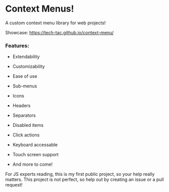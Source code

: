 # Context Menus!
A custom context menu library for web projects!

Showcase: https://tech-tac.github.io/context-menu/

### Features:
 - Extendability
 - Customizability
 - Ease of use

 - Sub-menus
 - Icons
 - Headers
 - Separators
 - Disabled items
 - Click actions
 - Keyboard accessable
 - Touch screen support
 - And more to come!

For JS experts reading, this is my first public project,
so your help really matters.
This project is not perfect,
so help out by creating an issue or a pull request!
